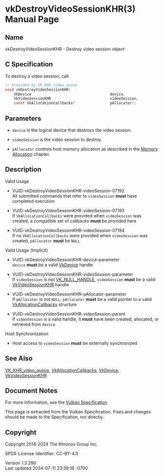 # vkDestroyVideoSessionKHR(3) Manual Page

## Name

vkDestroyVideoSessionKHR - Destroy video session object



## <a href="#_c_specification" class="anchor"></a>C Specification

To destroy a video session, call:

``` c
// Provided by VK_KHR_video_queue
void vkDestroyVideoSessionKHR(
    VkDevice                                    device,
    VkVideoSessionKHR                           videoSession,
    const VkAllocationCallbacks*                pAllocator);
```

## <a href="#_parameters" class="anchor"></a>Parameters

- `device` is the logical device that destroys the video session.

- `videoSession` is the video session to destroy.

- `pAllocator` controls host memory allocation as described in the <a
  href="https://registry.khronos.org/vulkan/specs/1.3-extensions/html/vkspec.html#memory-allocation"
  target="_blank" rel="noopener">Memory Allocation</a> chapter.

## <a href="#_description" class="anchor"></a>Description

Valid Usage

- <a href="#VUID-vkDestroyVideoSessionKHR-videoSession-07192"
  id="VUID-vkDestroyVideoSessionKHR-videoSession-07192"></a>
  VUID-vkDestroyVideoSessionKHR-videoSession-07192  
  All submitted commands that refer to `videoSession` **must** have
  completed execution

- <a href="#VUID-vkDestroyVideoSessionKHR-videoSession-07193"
  id="VUID-vkDestroyVideoSessionKHR-videoSession-07193"></a>
  VUID-vkDestroyVideoSessionKHR-videoSession-07193  
  If `VkAllocationCallbacks` were provided when `videoSession` was
  created, a compatible set of callbacks **must** be provided here

- <a href="#VUID-vkDestroyVideoSessionKHR-videoSession-07194"
  id="VUID-vkDestroyVideoSessionKHR-videoSession-07194"></a>
  VUID-vkDestroyVideoSessionKHR-videoSession-07194  
  If no `VkAllocationCallbacks` were provided when `videoSession` was
  created, `pAllocator` **must** be `NULL`

Valid Usage (Implicit)

- <a href="#VUID-vkDestroyVideoSessionKHR-device-parameter"
  id="VUID-vkDestroyVideoSessionKHR-device-parameter"></a>
  VUID-vkDestroyVideoSessionKHR-device-parameter  
  `device` **must** be a valid [VkDevice](https://registry.khronos.org/vulkan/specs/1.3-extensions/man/html/VkDevice.html) handle

- <a href="#VUID-vkDestroyVideoSessionKHR-videoSession-parameter"
  id="VUID-vkDestroyVideoSessionKHR-videoSession-parameter"></a>
  VUID-vkDestroyVideoSessionKHR-videoSession-parameter  
  If `videoSession` is not [VK_NULL_HANDLE](https://registry.khronos.org/vulkan/specs/1.3-extensions/man/html/VK_NULL_HANDLE.html),
  `videoSession` **must** be a valid
  [VkVideoSessionKHR](https://registry.khronos.org/vulkan/specs/1.3-extensions/man/html/VkVideoSessionKHR.html) handle

- <a href="#VUID-vkDestroyVideoSessionKHR-pAllocator-parameter"
  id="VUID-vkDestroyVideoSessionKHR-pAllocator-parameter"></a>
  VUID-vkDestroyVideoSessionKHR-pAllocator-parameter  
  If `pAllocator` is not `NULL`, `pAllocator` **must** be a valid
  pointer to a valid [VkAllocationCallbacks](https://registry.khronos.org/vulkan/specs/1.3-extensions/man/html/VkAllocationCallbacks.html)
  structure

- <a href="#VUID-vkDestroyVideoSessionKHR-videoSession-parent"
  id="VUID-vkDestroyVideoSessionKHR-videoSession-parent"></a>
  VUID-vkDestroyVideoSessionKHR-videoSession-parent  
  If `videoSession` is a valid handle, it **must** have been created,
  allocated, or retrieved from `device`

Host Synchronization

- Host access to `videoSession` **must** be externally synchronized

## <a href="#_see_also" class="anchor"></a>See Also

[VK_KHR_video_queue](https://registry.khronos.org/vulkan/specs/1.3-extensions/man/html/VK_KHR_video_queue.html),
[VkAllocationCallbacks](https://registry.khronos.org/vulkan/specs/1.3-extensions/man/html/VkAllocationCallbacks.html),
[VkDevice](https://registry.khronos.org/vulkan/specs/1.3-extensions/man/html/VkDevice.html), [VkVideoSessionKHR](https://registry.khronos.org/vulkan/specs/1.3-extensions/man/html/VkVideoSessionKHR.html)

## <a href="#_document_notes" class="anchor"></a>Document Notes

For more information, see the <a
href="https://registry.khronos.org/vulkan/specs/1.3-extensions/html/vkspec.html#vkDestroyVideoSessionKHR"
target="_blank" rel="noopener">Vulkan Specification</a>

This page is extracted from the Vulkan Specification. Fixes and changes
should be made to the Specification, not directly.

## <a href="#_copyright" class="anchor"></a>Copyright

Copyright 2014-2024 The Khronos Group Inc.

SPDX-License-Identifier: CC-BY-4.0

Version 1.3.290  
Last updated 2024-07-11 23:39:16 -0700
